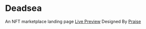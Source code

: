 # Deadsea

An NFT marketplace landing page
[Live Preview](https://dead-sea.netlify.app/)
Designed By [Praise](https://dribbble.com/LekanPraise)
